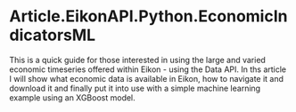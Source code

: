 # Article.EikonAPI.Python.EconomicIndicatorsML
This is a quick guide for those interested in using the large and varied economic timeseries offered within Eikon - using the Data API. In ths article I will show what economic data is available in Eikon, how to navigate it and download it and finally put it into use with a simple machine learning example using an XGBoost model.
